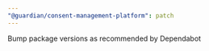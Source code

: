 ```yaml
---
"@guardian/consent-management-platform": patch
---
```


Bump package versions as recommended by Dependabot
